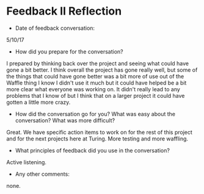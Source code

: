 # Feedback II Reflection

* Date of feedback conversation: 

5/10/17

* How did you prepare for the conversation? 

I prepared by thinking back over the project and seeing what could have gone a bit better.
I think overall the project has gone really well, but some of the things that could have gone better was a bit more of use out of the Waffle thing I know I didn't use it much but it could have helped be a bit more clear what everyone was working on. It didn't really lead to any problems that I know of but I think that on a larger project it could have gotten a little more crazy.

* How did the conversation go for you? What was easy about the conversation? What was more difficult? 

Great. We have specific action items to work on for the rest of this project and for the next projects here at Turing.
More testing and more waffling.


* What principles of feedback did you use in the conversation?

Active listening. 

* Any other comments:

none.
